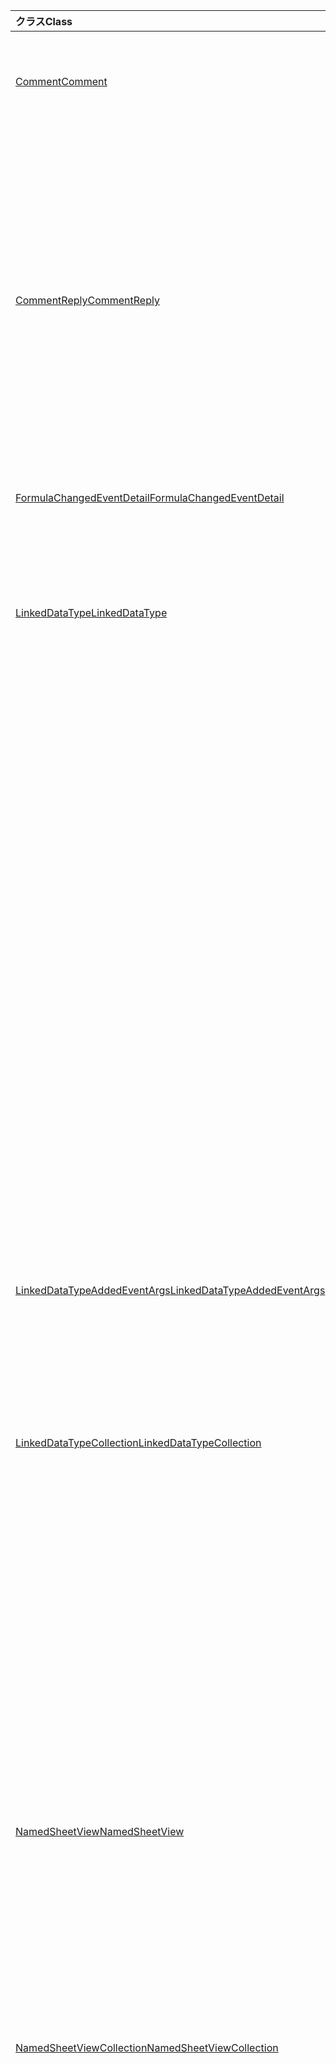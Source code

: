 | <span data-ttu-id="64ae1-101">クラス</span><span class="sxs-lookup"><span data-stu-id="64ae1-101">Class</span></span> | <span data-ttu-id="64ae1-102">フィールド</span><span class="sxs-lookup"><span data-stu-id="64ae1-102">Fields</span></span> | <span data-ttu-id="64ae1-103">説明</span><span class="sxs-lookup"><span data-stu-id="64ae1-103">Description</span></span> |
|:---|:---|:---|
|[<span data-ttu-id="64ae1-104">Comment</span><span class="sxs-lookup"><span data-stu-id="64ae1-104">Comment</span></span>](/javascript/api/excel/excel.comment)|[<span data-ttu-id="64ae1-105">assignTask(email: string)</span><span class="sxs-lookup"><span data-stu-id="64ae1-105">assignTask(email: string)</span></span>](/javascript/api/excel/excel.comment#assigntask-email-)|<span data-ttu-id="64ae1-106">コメントに添付されたタスクを、特定のユーザーに唯一の割り当て先として割り当てる。</span><span class="sxs-lookup"><span data-stu-id="64ae1-106">Assigns the task attached to the comment to the given user as the sole assignee.</span></span>|
||[<span data-ttu-id="64ae1-107">getTask()</span><span class="sxs-lookup"><span data-stu-id="64ae1-107">getTask()</span></span>](/javascript/api/excel/excel.comment#gettask--)|<span data-ttu-id="64ae1-108">このコメントに関連付けられているタスクを取得します。</span><span class="sxs-lookup"><span data-stu-id="64ae1-108">Gets the task associated with this comment.</span></span>|
||[<span data-ttu-id="64ae1-109">getTaskOrNullObject()</span><span class="sxs-lookup"><span data-stu-id="64ae1-109">getTaskOrNullObject()</span></span>](/javascript/api/excel/excel.comment#gettaskornullobject--)|<span data-ttu-id="64ae1-110">このコメントに関連付けられているタスクを取得します。</span><span class="sxs-lookup"><span data-stu-id="64ae1-110">Gets the task associated with this comment.</span></span>|
|[<span data-ttu-id="64ae1-111">CommentReply</span><span class="sxs-lookup"><span data-stu-id="64ae1-111">CommentReply</span></span>](/javascript/api/excel/excel.commentreply)|[<span data-ttu-id="64ae1-112">assignTask(email: string)</span><span class="sxs-lookup"><span data-stu-id="64ae1-112">assignTask(email: string)</span></span>](/javascript/api/excel/excel.commentreply#assigntask-email-)|<span data-ttu-id="64ae1-113">コメントに添付されたタスクを、特定のユーザーに唯一の割り当て先として割り当てる。</span><span class="sxs-lookup"><span data-stu-id="64ae1-113">Assigns the task attached to the comment to the given user as the sole assignee.</span></span>|
||[<span data-ttu-id="64ae1-114">getTask()</span><span class="sxs-lookup"><span data-stu-id="64ae1-114">getTask()</span></span>](/javascript/api/excel/excel.commentreply#gettask--)|<span data-ttu-id="64ae1-115">このコメントに関連付けられているタスクを取得します。</span><span class="sxs-lookup"><span data-stu-id="64ae1-115">Gets the task associated with this comment.</span></span>|
||[<span data-ttu-id="64ae1-116">getTaskOrNullObject()</span><span class="sxs-lookup"><span data-stu-id="64ae1-116">getTaskOrNullObject()</span></span>](/javascript/api/excel/excel.commentreply#gettaskornullobject--)|<span data-ttu-id="64ae1-117">このコメントに関連付けられているタスクを取得します。</span><span class="sxs-lookup"><span data-stu-id="64ae1-117">Gets the task associated with this comment.</span></span>|
|[<span data-ttu-id="64ae1-118">FormulaChangedEventDetail</span><span class="sxs-lookup"><span data-stu-id="64ae1-118">FormulaChangedEventDetail</span></span>](/javascript/api/excel/excel.formulachangedeventdetail)|[<span data-ttu-id="64ae1-119">cellAddress</span><span class="sxs-lookup"><span data-stu-id="64ae1-119">cellAddress</span></span>](/javascript/api/excel/excel.formulachangedeventdetail#celladdress)|<span data-ttu-id="64ae1-120">変更された数式を含むセルのアドレス。</span><span class="sxs-lookup"><span data-stu-id="64ae1-120">The address of the cell that contains the changed formula.</span></span>|
||[<span data-ttu-id="64ae1-121">previousFormula</span><span class="sxs-lookup"><span data-stu-id="64ae1-121">previousFormula</span></span>](/javascript/api/excel/excel.formulachangedeventdetail#previousformula)|<span data-ttu-id="64ae1-122">変更前の数式を表します。</span><span class="sxs-lookup"><span data-stu-id="64ae1-122">Represents the previous formula, before it was changed.</span></span>|
|[<span data-ttu-id="64ae1-123">LinkedDataType</span><span class="sxs-lookup"><span data-stu-id="64ae1-123">LinkedDataType</span></span>](/javascript/api/excel/excel.linkeddatatype)|[<span data-ttu-id="64ae1-124">dataProvider</span><span class="sxs-lookup"><span data-stu-id="64ae1-124">dataProvider</span></span>](/javascript/api/excel/excel.linkeddatatype#dataprovider)|<span data-ttu-id="64ae1-125">リンクされたデータ型のデータ プロバイダーの名前。</span><span class="sxs-lookup"><span data-stu-id="64ae1-125">The name of the data provider for the linked data type.</span></span>|
||[<span data-ttu-id="64ae1-126">lastRefreshed</span><span class="sxs-lookup"><span data-stu-id="64ae1-126">lastRefreshed</span></span>](/javascript/api/excel/excel.linkeddatatype#lastrefreshed)|<span data-ttu-id="64ae1-127">リンクされたデータ型が最後に更新されたブックを開いた後のローカル タイム ゾーンの日時。</span><span class="sxs-lookup"><span data-stu-id="64ae1-127">The local time-zone date and time since the workbook was opened when the linked data type was last refreshed.</span></span>|
||[<span data-ttu-id="64ae1-128">name</span><span class="sxs-lookup"><span data-stu-id="64ae1-128">name</span></span>](/javascript/api/excel/excel.linkeddatatype#name)|<span data-ttu-id="64ae1-129">リンクされたデータ型の名前。</span><span class="sxs-lookup"><span data-stu-id="64ae1-129">The name of the linked data type.</span></span>|
||[<span data-ttu-id="64ae1-130">periodicRefreshInterval</span><span class="sxs-lookup"><span data-stu-id="64ae1-130">periodicRefreshInterval</span></span>](/javascript/api/excel/excel.linkeddatatype#periodicrefreshinterval)|<span data-ttu-id="64ae1-131">リンクされたデータ型が "Periodic" に設定されている場合に更新される頻度 ( `refreshMode` 秒)。</span><span class="sxs-lookup"><span data-stu-id="64ae1-131">The frequency, in seconds, at which the linked data type is refreshed if `refreshMode` is set to "Periodic".</span></span>|
||[<span data-ttu-id="64ae1-132">refreshMode</span><span class="sxs-lookup"><span data-stu-id="64ae1-132">refreshMode</span></span>](/javascript/api/excel/excel.linkeddatatype#refreshmode)|<span data-ttu-id="64ae1-133">リンクされたデータ型のデータを取得するメカニズム。</span><span class="sxs-lookup"><span data-stu-id="64ae1-133">The mechanism by which the data for the linked data type is retrieved.</span></span>|
||[<span data-ttu-id="64ae1-134">serviceId</span><span class="sxs-lookup"><span data-stu-id="64ae1-134">serviceId</span></span>](/javascript/api/excel/excel.linkeddatatype#serviceid)|<span data-ttu-id="64ae1-135">リンクされたデータ型の一意の ID。</span><span class="sxs-lookup"><span data-stu-id="64ae1-135">The unique id of the linked data type.</span></span>|
||[<span data-ttu-id="64ae1-136">supportedRefreshModes</span><span class="sxs-lookup"><span data-stu-id="64ae1-136">supportedRefreshModes</span></span>](/javascript/api/excel/excel.linkeddatatype#supportedrefreshmodes)|<span data-ttu-id="64ae1-137">リンクされたデータ型でサポートされているすべての更新モードを含む配列を返します。</span><span class="sxs-lookup"><span data-stu-id="64ae1-137">Returns an array with all the refresh modes supported by the linked data type.</span></span>|
||[<span data-ttu-id="64ae1-138">requestRefresh()</span><span class="sxs-lookup"><span data-stu-id="64ae1-138">requestRefresh()</span></span>](/javascript/api/excel/excel.linkeddatatype#requestrefresh--)|<span data-ttu-id="64ae1-139">リンクされたデータ型を更新する要求を行います。</span><span class="sxs-lookup"><span data-stu-id="64ae1-139">Makes a request to refresh the linked data type.</span></span>|
||[<span data-ttu-id="64ae1-140">requestSetRefreshMode(refreshMode: Excel.LinkedDataTypeRefreshMode)</span><span class="sxs-lookup"><span data-stu-id="64ae1-140">requestSetRefreshMode(refreshMode: Excel.LinkedDataTypeRefreshMode)</span></span>](/javascript/api/excel/excel.linkeddatatype#requestsetrefreshmode-refreshmode-)|<span data-ttu-id="64ae1-141">このリンクされたデータ型の更新モードを変更する要求を行います。</span><span class="sxs-lookup"><span data-stu-id="64ae1-141">Makes a request to change the refresh mode for this linked data type.</span></span>|
|[<span data-ttu-id="64ae1-142">LinkedDataTypeAddedEventArgs</span><span class="sxs-lookup"><span data-stu-id="64ae1-142">LinkedDataTypeAddedEventArgs</span></span>](/javascript/api/excel/excel.linkeddatatypeaddedeventargs)|[<span data-ttu-id="64ae1-143">serviceId</span><span class="sxs-lookup"><span data-stu-id="64ae1-143">serviceId</span></span>](/javascript/api/excel/excel.linkeddatatypeaddedeventargs#serviceid)|<span data-ttu-id="64ae1-144">新しいリンク されたデータ型の一意の ID。</span><span class="sxs-lookup"><span data-stu-id="64ae1-144">The unique id of the new linked data type.</span></span>|
||[<span data-ttu-id="64ae1-145">source</span><span class="sxs-lookup"><span data-stu-id="64ae1-145">source</span></span>](/javascript/api/excel/excel.linkeddatatypeaddedeventargs#source)|<span data-ttu-id="64ae1-146">イベントのソースを取得します。</span><span class="sxs-lookup"><span data-stu-id="64ae1-146">Gets the source of the event.</span></span>|
||[<span data-ttu-id="64ae1-147">type</span><span class="sxs-lookup"><span data-stu-id="64ae1-147">type</span></span>](/javascript/api/excel/excel.linkeddatatypeaddedeventargs#type)|<span data-ttu-id="64ae1-148">イベントの種類を取得します。</span><span class="sxs-lookup"><span data-stu-id="64ae1-148">Gets the type of the event.</span></span>|
|[<span data-ttu-id="64ae1-149">LinkedDataTypeCollection</span><span class="sxs-lookup"><span data-stu-id="64ae1-149">LinkedDataTypeCollection</span></span>](/javascript/api/excel/excel.linkeddatatypecollection)|[<span data-ttu-id="64ae1-150">getCount()</span><span class="sxs-lookup"><span data-stu-id="64ae1-150">getCount()</span></span>](/javascript/api/excel/excel.linkeddatatypecollection#getcount--)|<span data-ttu-id="64ae1-151">コレクション内のリンクされたデータ型の数を取得します。</span><span class="sxs-lookup"><span data-stu-id="64ae1-151">Gets the number of linked data types in the collection.</span></span>|
||[<span data-ttu-id="64ae1-152">getItem(key: number)</span><span class="sxs-lookup"><span data-stu-id="64ae1-152">getItem(key: number)</span></span>](/javascript/api/excel/excel.linkeddatatypecollection#getitem-key-)|<span data-ttu-id="64ae1-153">サービス ID によってリンクされたデータ型を取得します。</span><span class="sxs-lookup"><span data-stu-id="64ae1-153">Gets a linked data type by service id.</span></span>|
||[<span data-ttu-id="64ae1-154">getItemAt(index: number)</span><span class="sxs-lookup"><span data-stu-id="64ae1-154">getItemAt(index: number)</span></span>](/javascript/api/excel/excel.linkeddatatypecollection#getitemat-index-)|<span data-ttu-id="64ae1-155">コレクション内のインデックスによってリンクされたデータ型を取得します。</span><span class="sxs-lookup"><span data-stu-id="64ae1-155">Gets a linked data type by its index in the collection.</span></span>|
||[<span data-ttu-id="64ae1-156">getItemOrNullObject(key: number)</span><span class="sxs-lookup"><span data-stu-id="64ae1-156">getItemOrNullObject(key: number)</span></span>](/javascript/api/excel/excel.linkeddatatypecollection#getitemornullobject-key-)|<span data-ttu-id="64ae1-157">ID によってリンクされたデータ型を取得します。</span><span class="sxs-lookup"><span data-stu-id="64ae1-157">Gets a linked data type by id.</span></span>|
||[<span data-ttu-id="64ae1-158">items</span><span class="sxs-lookup"><span data-stu-id="64ae1-158">items</span></span>](/javascript/api/excel/excel.linkeddatatypecollection#items)|<span data-ttu-id="64ae1-159">このコレクション内に読み込まれた子アイテムを取得します。</span><span class="sxs-lookup"><span data-stu-id="64ae1-159">Gets the loaded child items in this collection.</span></span>|
||[<span data-ttu-id="64ae1-160">requestRefreshAll()</span><span class="sxs-lookup"><span data-stu-id="64ae1-160">requestRefreshAll()</span></span>](/javascript/api/excel/excel.linkeddatatypecollection#requestrefreshall--)|<span data-ttu-id="64ae1-161">コレクション内のすべてのリンクされたデータ型を更新する要求を行います。</span><span class="sxs-lookup"><span data-stu-id="64ae1-161">Makes a request to refresh all the linked data types in the collection.</span></span>|
|[<span data-ttu-id="64ae1-162">NamedSheetView</span><span class="sxs-lookup"><span data-stu-id="64ae1-162">NamedSheetView</span></span>](/javascript/api/excel/excel.namedsheetview)|[<span data-ttu-id="64ae1-163">activate()</span><span class="sxs-lookup"><span data-stu-id="64ae1-163">activate()</span></span>](/javascript/api/excel/excel.namedsheetview#activate--)|<span data-ttu-id="64ae1-164">このシート ビューをアクティブ化します。</span><span class="sxs-lookup"><span data-stu-id="64ae1-164">Activates this sheet view.</span></span>|
||[<span data-ttu-id="64ae1-165">delete()</span><span class="sxs-lookup"><span data-stu-id="64ae1-165">delete()</span></span>](/javascript/api/excel/excel.namedsheetview#delete--)|<span data-ttu-id="64ae1-166">ワークシートからシート ビューを削除します。</span><span class="sxs-lookup"><span data-stu-id="64ae1-166">Removes the sheet view from the worksheet.</span></span>|
||[<span data-ttu-id="64ae1-167">duplicate(name?: string)</span><span class="sxs-lookup"><span data-stu-id="64ae1-167">duplicate(name?: string)</span></span>](/javascript/api/excel/excel.namedsheetview#duplicate-name-)|<span data-ttu-id="64ae1-168">このシート ビューのコピーを作成します。</span><span class="sxs-lookup"><span data-stu-id="64ae1-168">Creates a copy of this sheet view.</span></span>|
||[<span data-ttu-id="64ae1-169">name</span><span class="sxs-lookup"><span data-stu-id="64ae1-169">name</span></span>](/javascript/api/excel/excel.namedsheetview#name)|<span data-ttu-id="64ae1-170">シート ビューの名前を取得または設定します。</span><span class="sxs-lookup"><span data-stu-id="64ae1-170">Gets or sets the name of the sheet view.</span></span>|
|[<span data-ttu-id="64ae1-171">NamedSheetViewCollection</span><span class="sxs-lookup"><span data-stu-id="64ae1-171">NamedSheetViewCollection</span></span>](/javascript/api/excel/excel.namedsheetviewcollection)|[<span data-ttu-id="64ae1-172">add(name: string)</span><span class="sxs-lookup"><span data-stu-id="64ae1-172">add(name: string)</span></span>](/javascript/api/excel/excel.namedsheetviewcollection#add-name-)|<span data-ttu-id="64ae1-173">指定された名前の新しいシート ビューを作成します。</span><span class="sxs-lookup"><span data-stu-id="64ae1-173">Creates a new sheet view with the given name.</span></span>|
||[<span data-ttu-id="64ae1-174">enterTemporary()</span><span class="sxs-lookup"><span data-stu-id="64ae1-174">enterTemporary()</span></span>](/javascript/api/excel/excel.namedsheetviewcollection#entertemporary--)|<span data-ttu-id="64ae1-175">新しい一時シート ビューを作成してアクティブ化します。</span><span class="sxs-lookup"><span data-stu-id="64ae1-175">Creates and activates a new temporary sheet view.</span></span>|
||[<span data-ttu-id="64ae1-176">exit()</span><span class="sxs-lookup"><span data-stu-id="64ae1-176">exit()</span></span>](/javascript/api/excel/excel.namedsheetviewcollection#exit--)|<span data-ttu-id="64ae1-177">現在アクティブなシート ビューを終了します。</span><span class="sxs-lookup"><span data-stu-id="64ae1-177">Exits the currently active sheet view.</span></span>|
||[<span data-ttu-id="64ae1-178">getActive()</span><span class="sxs-lookup"><span data-stu-id="64ae1-178">getActive()</span></span>](/javascript/api/excel/excel.namedsheetviewcollection#getactive--)|<span data-ttu-id="64ae1-179">ワークシートの現在アクティブなシート ビューを取得します。</span><span class="sxs-lookup"><span data-stu-id="64ae1-179">Gets the worksheet's currently active sheet view.</span></span>|
||[<span data-ttu-id="64ae1-180">getCount()</span><span class="sxs-lookup"><span data-stu-id="64ae1-180">getCount()</span></span>](/javascript/api/excel/excel.namedsheetviewcollection#getcount--)|<span data-ttu-id="64ae1-181">このワークシートのシート ビューの数を取得します。</span><span class="sxs-lookup"><span data-stu-id="64ae1-181">Gets the number of sheet views in this worksheet.</span></span>|
||[<span data-ttu-id="64ae1-182">getItem(key: string)</span><span class="sxs-lookup"><span data-stu-id="64ae1-182">getItem(key: string)</span></span>](/javascript/api/excel/excel.namedsheetviewcollection#getitem-key-)|<span data-ttu-id="64ae1-183">名前を使用してシート ビューを取得します。</span><span class="sxs-lookup"><span data-stu-id="64ae1-183">Gets a sheet view using its name.</span></span>|
||[<span data-ttu-id="64ae1-184">getItemAt(index: number)</span><span class="sxs-lookup"><span data-stu-id="64ae1-184">getItemAt(index: number)</span></span>](/javascript/api/excel/excel.namedsheetviewcollection#getitemat-index-)|<span data-ttu-id="64ae1-185">コレクション内のインデックスでシート ビューを取得します。</span><span class="sxs-lookup"><span data-stu-id="64ae1-185">Gets a sheet view by its index in the collection.</span></span>|
||[<span data-ttu-id="64ae1-186">items</span><span class="sxs-lookup"><span data-stu-id="64ae1-186">items</span></span>](/javascript/api/excel/excel.namedsheetviewcollection#items)|<span data-ttu-id="64ae1-187">このコレクション内に読み込まれた子アイテムを取得します。</span><span class="sxs-lookup"><span data-stu-id="64ae1-187">Gets the loaded child items in this collection.</span></span>|
|[<span data-ttu-id="64ae1-188">PivotLayout</span><span class="sxs-lookup"><span data-stu-id="64ae1-188">PivotLayout</span></span>](/javascript/api/excel/excel.pivotlayout)|[<span data-ttu-id="64ae1-189">altTextDescription</span><span class="sxs-lookup"><span data-stu-id="64ae1-189">altTextDescription</span></span>](/javascript/api/excel/excel.pivotlayout#alttextdescription)|<span data-ttu-id="64ae1-190">ピボットテーブルの代替テキストの説明。</span><span class="sxs-lookup"><span data-stu-id="64ae1-190">The alt text description of the PivotTable.</span></span>|
||[<span data-ttu-id="64ae1-191">altTextTitle</span><span class="sxs-lookup"><span data-stu-id="64ae1-191">altTextTitle</span></span>](/javascript/api/excel/excel.pivotlayout#alttexttitle)|<span data-ttu-id="64ae1-192">ピボットテーブルの代替テキスト タイトル。</span><span class="sxs-lookup"><span data-stu-id="64ae1-192">The alt text title of the PivotTable.</span></span>|
||[<span data-ttu-id="64ae1-193">displayBlankLineAfterEachItem(display: boolean)</span><span class="sxs-lookup"><span data-stu-id="64ae1-193">displayBlankLineAfterEachItem(display: boolean)</span></span>](/javascript/api/excel/excel.pivotlayout#displayblanklineaftereachitem-display-)|<span data-ttu-id="64ae1-194">各項目の後に空白行を表示するかどうかを設定します。</span><span class="sxs-lookup"><span data-stu-id="64ae1-194">Sets whether or not to display a blank line after each item.</span></span>|
||[<span data-ttu-id="64ae1-195">emptyCellText</span><span class="sxs-lookup"><span data-stu-id="64ae1-195">emptyCellText</span></span>](/javascript/api/excel/excel.pivotlayout#emptycelltext)|<span data-ttu-id="64ae1-196">次の場合、ピボットテーブルの空のセルに自動的に入力されるテキスト `fillEmptyCells == true` です。</span><span class="sxs-lookup"><span data-stu-id="64ae1-196">The text that is automatically filled into any empty cell in the PivotTable if `fillEmptyCells == true`.</span></span>|
||[<span data-ttu-id="64ae1-197">fillEmptyCells</span><span class="sxs-lookup"><span data-stu-id="64ae1-197">fillEmptyCells</span></span>](/javascript/api/excel/excel.pivotlayout#fillemptycells)|<span data-ttu-id="64ae1-198">ピボットテーブル内の空のセルに次の値を設定するかどうかを指定します `emptyCellText` 。</span><span class="sxs-lookup"><span data-stu-id="64ae1-198">Specifies whether empty cells in the PivotTable should be populated with the `emptyCellText`.</span></span>|
||[<span data-ttu-id="64ae1-199">getCell(dataHierarchy: DataPivotHierarchy \| string, rowItems: Array<PivotItem \| string>, columnItems: Array<PivotItem \| string>)</span><span class="sxs-lookup"><span data-stu-id="64ae1-199">getCell(dataHierarchy: DataPivotHierarchy \| string, rowItems: Array<PivotItem \| string>, columnItems: Array<PivotItem \| string>)</span></span>](/javascript/api/excel/excel.pivotlayout#getcell-datahierarchy--rowitems--columnitems-)|<span data-ttu-id="64ae1-200">データ階層と、それぞれの階層の行および列の項目に基づいて、ピボットテーブル内の一意のセルを取得します。 </span><span class="sxs-lookup"><span data-stu-id="64ae1-200">Gets a unique cell in the PivotTable based on a data hierarchy and the row and column items of their respective hierarchies.</span></span>|
||[<span data-ttu-id="64ae1-201">pivotStyle</span><span class="sxs-lookup"><span data-stu-id="64ae1-201">pivotStyle</span></span>](/javascript/api/excel/excel.pivotlayout#pivotstyle)|<span data-ttu-id="64ae1-202">ピボットテーブルに適用されるスタイルを指定します。</span><span class="sxs-lookup"><span data-stu-id="64ae1-202">The style applied to the PivotTable.</span></span>|
||[<span data-ttu-id="64ae1-203">repeatAllItemLabels(repeatLabels: boolean)</span><span class="sxs-lookup"><span data-stu-id="64ae1-203">repeatAllItemLabels(repeatLabels: boolean)</span></span>](/javascript/api/excel/excel.pivotlayout#repeatallitemlabels-repeatlabels-)|<span data-ttu-id="64ae1-204">ピボットテーブル内のすべてのフィールドで [すべてのアイテム ラベルを繰り返す] 設定を設定します。</span><span class="sxs-lookup"><span data-stu-id="64ae1-204">Sets the "repeat all item labels" setting across all fields in the PivotTable.</span></span>|
||[<span data-ttu-id="64ae1-205">setStyle(style: string \| PivotTableStyle \| BuiltInPivotTableStyle)</span><span class="sxs-lookup"><span data-stu-id="64ae1-205">setStyle(style: string \| PivotTableStyle \| BuiltInPivotTableStyle)</span></span>](/javascript/api/excel/excel.pivotlayout#setstyle-style-)|<span data-ttu-id="64ae1-206">ピボットテーブルに適用するスタイルを設定します。</span><span class="sxs-lookup"><span data-stu-id="64ae1-206">Sets the style applied to the PivotTable.</span></span>|
||[<span data-ttu-id="64ae1-207">showFieldHeaders</span><span class="sxs-lookup"><span data-stu-id="64ae1-207">showFieldHeaders</span></span>](/javascript/api/excel/excel.pivotlayout#showfieldheaders)|<span data-ttu-id="64ae1-208">ピボットテーブルにフィールド ヘッダー (フィールド キャプションとフィルター ドロップダウン) を表示するかどうかを指定します。</span><span class="sxs-lookup"><span data-stu-id="64ae1-208">Specifies whether the PivotTable displays field headers (field captions and filter drop-downs).</span></span>|
|[<span data-ttu-id="64ae1-209">PivotTable</span><span class="sxs-lookup"><span data-stu-id="64ae1-209">PivotTable</span></span>](/javascript/api/excel/excel.pivottable)|[<span data-ttu-id="64ae1-210">refreshOnOpen</span><span class="sxs-lookup"><span data-stu-id="64ae1-210">refreshOnOpen</span></span>](/javascript/api/excel/excel.pivottable#refreshonopen)|<span data-ttu-id="64ae1-211">ブックを開くとピボットテーブルを更新するかどうかを指定します。</span><span class="sxs-lookup"><span data-stu-id="64ae1-211">Specifies whether the PivotTable refreshes when the workbook opens.</span></span>|
|[<span data-ttu-id="64ae1-212">Range</span><span class="sxs-lookup"><span data-stu-id="64ae1-212">Range</span></span>](/javascript/api/excel/excel.range)|[<span data-ttu-id="64ae1-213">getPrecedents()</span><span class="sxs-lookup"><span data-stu-id="64ae1-213">getPrecedents()</span></span>](/javascript/api/excel/excel.range#getprecedents--)|<span data-ttu-id="64ae1-214">同じワークシートまたは複数のワークシート内のセルのすべての参照元を含む範囲を表す `WorkbookRangeAreas` オブジェクトを返します。</span><span class="sxs-lookup"><span data-stu-id="64ae1-214">Returns a `WorkbookRangeAreas` object that represents the range containing all the precedents of a cell in same worksheet or in multiple worksheets.</span></span>|
|[<span data-ttu-id="64ae1-215">RefreshModeChangedEventArgs</span><span class="sxs-lookup"><span data-stu-id="64ae1-215">RefreshModeChangedEventArgs</span></span>](/javascript/api/excel/excel.refreshmodechangedeventargs)|[<span data-ttu-id="64ae1-216">refreshMode</span><span class="sxs-lookup"><span data-stu-id="64ae1-216">refreshMode</span></span>](/javascript/api/excel/excel.refreshmodechangedeventargs#refreshmode)|<span data-ttu-id="64ae1-217">リンクされたデータ型の更新モード。</span><span class="sxs-lookup"><span data-stu-id="64ae1-217">The linked data type refresh mode.</span></span>|
||[<span data-ttu-id="64ae1-218">serviceId</span><span class="sxs-lookup"><span data-stu-id="64ae1-218">serviceId</span></span>](/javascript/api/excel/excel.refreshmodechangedeventargs#serviceid)|<span data-ttu-id="64ae1-219">更新モードが変更されたオブジェクトの一意の ID。</span><span class="sxs-lookup"><span data-stu-id="64ae1-219">The unique id of the object whose refresh mode was changed.</span></span>|
||[<span data-ttu-id="64ae1-220">source</span><span class="sxs-lookup"><span data-stu-id="64ae1-220">source</span></span>](/javascript/api/excel/excel.refreshmodechangedeventargs#source)|<span data-ttu-id="64ae1-221">イベントのソースを取得します。</span><span class="sxs-lookup"><span data-stu-id="64ae1-221">Gets the source of the event.</span></span>|
||[<span data-ttu-id="64ae1-222">type</span><span class="sxs-lookup"><span data-stu-id="64ae1-222">type</span></span>](/javascript/api/excel/excel.refreshmodechangedeventargs#type)|<span data-ttu-id="64ae1-223">イベントの種類を取得します。</span><span class="sxs-lookup"><span data-stu-id="64ae1-223">Gets the type of the event.</span></span>|
|[<span data-ttu-id="64ae1-224">RefreshRequestCompletedEventArgs</span><span class="sxs-lookup"><span data-stu-id="64ae1-224">RefreshRequestCompletedEventArgs</span></span>](/javascript/api/excel/excel.refreshrequestcompletedeventargs)|[<span data-ttu-id="64ae1-225">refreshed</span><span class="sxs-lookup"><span data-stu-id="64ae1-225">refreshed</span></span>](/javascript/api/excel/excel.refreshrequestcompletedeventargs#refreshed)|<span data-ttu-id="64ae1-226">更新要求が成功したかどうかを示します。</span><span class="sxs-lookup"><span data-stu-id="64ae1-226">Indicates if the request to refresh was successful.</span></span>|
||[<span data-ttu-id="64ae1-227">serviceId</span><span class="sxs-lookup"><span data-stu-id="64ae1-227">serviceId</span></span>](/javascript/api/excel/excel.refreshrequestcompletedeventargs#serviceid)|<span data-ttu-id="64ae1-228">更新要求が完了したオブジェクトの一意の ID。</span><span class="sxs-lookup"><span data-stu-id="64ae1-228">The unique id of the object whose refresh request was completed.</span></span>|
||[<span data-ttu-id="64ae1-229">source</span><span class="sxs-lookup"><span data-stu-id="64ae1-229">source</span></span>](/javascript/api/excel/excel.refreshrequestcompletedeventargs#source)|<span data-ttu-id="64ae1-230">イベントのソースを取得します。</span><span class="sxs-lookup"><span data-stu-id="64ae1-230">Gets the source of the event.</span></span>|
||[<span data-ttu-id="64ae1-231">type</span><span class="sxs-lookup"><span data-stu-id="64ae1-231">type</span></span>](/javascript/api/excel/excel.refreshrequestcompletedeventargs#type)|<span data-ttu-id="64ae1-232">イベントの種類を取得します。</span><span class="sxs-lookup"><span data-stu-id="64ae1-232">Gets the type of the event.</span></span>|
||[<span data-ttu-id="64ae1-233">warnings</span><span class="sxs-lookup"><span data-stu-id="64ae1-233">warnings</span></span>](/javascript/api/excel/excel.refreshrequestcompletedeventargs#warnings)|<span data-ttu-id="64ae1-234">更新要求から生成された警告を含む配列。</span><span class="sxs-lookup"><span data-stu-id="64ae1-234">An array that contains any warnings generated from the refresh request.</span></span>|
|[<span data-ttu-id="64ae1-235">ShapeCollection</span><span class="sxs-lookup"><span data-stu-id="64ae1-235">ShapeCollection</span></span>](/javascript/api/excel/excel.shapecollection)|[<span data-ttu-id="64ae1-236">addSvg(xml: string)</span><span class="sxs-lookup"><span data-stu-id="64ae1-236">addSvg(xml: string)</span></span>](/javascript/api/excel/excel.shapecollection#addsvg-xml-)|<span data-ttu-id="64ae1-237">XML 文字列からスケーラブルなベクター グラフィックス (SVG) を作成し、それをワークシートに追加します。</span><span class="sxs-lookup"><span data-stu-id="64ae1-237">Creates a scalable vector graphic (SVG) from an XML string and adds it to the worksheet.</span></span>|
|[<span data-ttu-id="64ae1-238">Slicer</span><span class="sxs-lookup"><span data-stu-id="64ae1-238">Slicer</span></span>](/javascript/api/excel/excel.slicer)|[<span data-ttu-id="64ae1-239">nameInFormula</span><span class="sxs-lookup"><span data-stu-id="64ae1-239">nameInFormula</span></span>](/javascript/api/excel/excel.slicer#nameinformula)|<span data-ttu-id="64ae1-240">数式で使用するスライサーの名前を表します。</span><span class="sxs-lookup"><span data-stu-id="64ae1-240">Represents the slicer name used in the formula.</span></span>|
||[<span data-ttu-id="64ae1-241">slicerStyle</span><span class="sxs-lookup"><span data-stu-id="64ae1-241">slicerStyle</span></span>](/javascript/api/excel/excel.slicer#slicerstyle)|<span data-ttu-id="64ae1-242">スライサーに適用されるスタイル。</span><span class="sxs-lookup"><span data-stu-id="64ae1-242">The style applied to the Slicer.</span></span>|
||[<span data-ttu-id="64ae1-243">setStyle(style: string \| SlicerStyle \| BuiltInSlicerStyle)</span><span class="sxs-lookup"><span data-stu-id="64ae1-243">setStyle(style: string \| SlicerStyle \| BuiltInSlicerStyle)</span></span>](/javascript/api/excel/excel.slicer#setstyle-style-)|<span data-ttu-id="64ae1-244">スライサーに適用するスタイルを設定します。</span><span class="sxs-lookup"><span data-stu-id="64ae1-244">Sets the style applied to the slicer.</span></span>|
|[<span data-ttu-id="64ae1-245">Table</span><span class="sxs-lookup"><span data-stu-id="64ae1-245">Table</span></span>](/javascript/api/excel/excel.table)|[<span data-ttu-id="64ae1-246">clearStyle()</span><span class="sxs-lookup"><span data-stu-id="64ae1-246">clearStyle()</span></span>](/javascript/api/excel/excel.table#clearstyle--)|<span data-ttu-id="64ae1-247">既定のテーブル スタイルを使用するようにテーブルを変更します。</span><span class="sxs-lookup"><span data-stu-id="64ae1-247">Changes the table to use the default table style.</span></span>|
||[<span data-ttu-id="64ae1-248">onFiltered</span><span class="sxs-lookup"><span data-stu-id="64ae1-248">onFiltered</span></span>](/javascript/api/excel/excel.table#onfiltered)|<span data-ttu-id="64ae1-249">フィルターが特定のテーブルに適用されたときに発生します。</span><span class="sxs-lookup"><span data-stu-id="64ae1-249">Occurs when filter is applied on a specific table.</span></span>|
||[<span data-ttu-id="64ae1-250">tableStyle</span><span class="sxs-lookup"><span data-stu-id="64ae1-250">tableStyle</span></span>](/javascript/api/excel/excel.table#tablestyle)|<span data-ttu-id="64ae1-251">Table に適用されるスタイルを指定します。</span><span class="sxs-lookup"><span data-stu-id="64ae1-251">The style applied to the Table.</span></span>|
||[<span data-ttu-id="64ae1-252">setStyle(style: string \| TableStyle \| BuiltInTableStyle)</span><span class="sxs-lookup"><span data-stu-id="64ae1-252">setStyle(style: string \| TableStyle \| BuiltInTableStyle)</span></span>](/javascript/api/excel/excel.table#setstyle-style-)|<span data-ttu-id="64ae1-253">表に適用するスタイルを設定します。</span><span class="sxs-lookup"><span data-stu-id="64ae1-253">Sets the style applied to the table.</span></span>|
|[<span data-ttu-id="64ae1-254">TableCollection</span><span class="sxs-lookup"><span data-stu-id="64ae1-254">TableCollection</span></span>](/javascript/api/excel/excel.tablecollection)|[<span data-ttu-id="64ae1-255">onFiltered</span><span class="sxs-lookup"><span data-stu-id="64ae1-255">onFiltered</span></span>](/javascript/api/excel/excel.tablecollection#onfiltered)|<span data-ttu-id="64ae1-256">ブックまたはワークシートのテーブルにフィルターが適用されたときに発生します。</span><span class="sxs-lookup"><span data-stu-id="64ae1-256">Occurs when filter is applied on any table in a workbook, or a worksheet.</span></span>|
|[<span data-ttu-id="64ae1-257">TableFilteredEventArgs</span><span class="sxs-lookup"><span data-stu-id="64ae1-257">TableFilteredEventArgs</span></span>](/javascript/api/excel/excel.tablefilteredeventargs)|[<span data-ttu-id="64ae1-258">tableId</span><span class="sxs-lookup"><span data-stu-id="64ae1-258">tableId</span></span>](/javascript/api/excel/excel.tablefilteredeventargs#tableid)|<span data-ttu-id="64ae1-259">フィルターが適用されるテーブルの ID を取得します。</span><span class="sxs-lookup"><span data-stu-id="64ae1-259">Gets the id of the table in which the filter is applied.</span></span>|
||[<span data-ttu-id="64ae1-260">type</span><span class="sxs-lookup"><span data-stu-id="64ae1-260">type</span></span>](/javascript/api/excel/excel.tablefilteredeventargs#type)|<span data-ttu-id="64ae1-261">イベントの種類を取得します。</span><span class="sxs-lookup"><span data-stu-id="64ae1-261">Gets the type of the event.</span></span>|
||[<span data-ttu-id="64ae1-262">worksheetId</span><span class="sxs-lookup"><span data-stu-id="64ae1-262">worksheetId</span></span>](/javascript/api/excel/excel.tablefilteredeventargs#worksheetid)|<span data-ttu-id="64ae1-263">テーブルを含むワークシートの ID を取得します。</span><span class="sxs-lookup"><span data-stu-id="64ae1-263">Gets the id of the worksheet which contains the table.</span></span>|
|[<span data-ttu-id="64ae1-264">タスク</span><span class="sxs-lookup"><span data-stu-id="64ae1-264">Task</span></span>](/javascript/api/excel/excel.task)|[<span data-ttu-id="64ae1-265">addAssignee(email: string)</span><span class="sxs-lookup"><span data-stu-id="64ae1-265">addAssignee(email: string)</span></span>](/javascript/api/excel/excel.task#addassignee-email-)|<span data-ttu-id="64ae1-266">タスクに割り当て先を追加します。</span><span class="sxs-lookup"><span data-stu-id="64ae1-266">Adds an assignee to the task.</span></span>|
||[<span data-ttu-id="64ae1-267">applyChanges(taskChanges: Excel.TaskChanges)</span><span class="sxs-lookup"><span data-stu-id="64ae1-267">applyChanges(taskChanges: Excel.TaskChanges)</span></span>](/javascript/api/excel/excel.task#applychanges-taskchanges-)|<span data-ttu-id="64ae1-268">指定された変更をタスクに適用します。</span><span class="sxs-lookup"><span data-stu-id="64ae1-268">Applies the given changes to the task.</span></span>|
||[<span data-ttu-id="64ae1-269">assignees</span><span class="sxs-lookup"><span data-stu-id="64ae1-269">assignees</span></span>](/javascript/api/excel/excel.task#assignees)|<span data-ttu-id="64ae1-270">タスクが割り当てられているユーザーを取得します。</span><span class="sxs-lookup"><span data-stu-id="64ae1-270">Gets the users to whom the task is assigned.</span></span>|
||[<span data-ttu-id="64ae1-271">comment</span><span class="sxs-lookup"><span data-stu-id="64ae1-271">comment</span></span>](/javascript/api/excel/excel.task#comment)|<span data-ttu-id="64ae1-272">タスクに関連付けられているコメントを取得します。</span><span class="sxs-lookup"><span data-stu-id="64ae1-272">Gets the comment associated with the task.</span></span>|
||[<span data-ttu-id="64ae1-273">dueDate</span><span class="sxs-lookup"><span data-stu-id="64ae1-273">dueDate</span></span>](/javascript/api/excel/excel.task#duedate)|<span data-ttu-id="64ae1-274">タスクの期限の日時を取得します。</span><span class="sxs-lookup"><span data-stu-id="64ae1-274">Gets the date and time the task is due.</span></span>|
||[<span data-ttu-id="64ae1-275">historyRecords</span><span class="sxs-lookup"><span data-stu-id="64ae1-275">historyRecords</span></span>](/javascript/api/excel/excel.task#historyrecords)|<span data-ttu-id="64ae1-276">タスクの履歴レコードを取得します。</span><span class="sxs-lookup"><span data-stu-id="64ae1-276">Gets the history records of the task.</span></span>|
||[<span data-ttu-id="64ae1-277">id</span><span class="sxs-lookup"><span data-stu-id="64ae1-277">id</span></span>](/javascript/api/excel/excel.task#id)|<span data-ttu-id="64ae1-278">タスクの ID を取得します。</span><span class="sxs-lookup"><span data-stu-id="64ae1-278">Gets the id of the task.</span></span>|
||[<span data-ttu-id="64ae1-279">percentComplete</span><span class="sxs-lookup"><span data-stu-id="64ae1-279">percentComplete</span></span>](/javascript/api/excel/excel.task#percentcomplete)|<span data-ttu-id="64ae1-280">タスクの完了率を取得します。</span><span class="sxs-lookup"><span data-stu-id="64ae1-280">Gets the completion percentage of the task.</span></span>|
||[<span data-ttu-id="64ae1-281">priority</span><span class="sxs-lookup"><span data-stu-id="64ae1-281">priority</span></span>](/javascript/api/excel/excel.task#priority)|<span data-ttu-id="64ae1-282">タスクの優先度を取得します。</span><span class="sxs-lookup"><span data-stu-id="64ae1-282">Gets the priority of the task.</span></span>|
||[<span data-ttu-id="64ae1-283">startDate</span><span class="sxs-lookup"><span data-stu-id="64ae1-283">startDate</span></span>](/javascript/api/excel/excel.task#startdate)|<span data-ttu-id="64ae1-284">タスクを開始する日時を取得します。</span><span class="sxs-lookup"><span data-stu-id="64ae1-284">Gets the date and time the task should start.</span></span>|
||[<span data-ttu-id="64ae1-285">title</span><span class="sxs-lookup"><span data-stu-id="64ae1-285">title</span></span>](/javascript/api/excel/excel.task#title)|<span data-ttu-id="64ae1-286">タスクのタイトルを取得します。</span><span class="sxs-lookup"><span data-stu-id="64ae1-286">Gets title of the task.</span></span>|
||[<span data-ttu-id="64ae1-287">removeAllAssignees()</span><span class="sxs-lookup"><span data-stu-id="64ae1-287">removeAllAssignees()</span></span>](/javascript/api/excel/excel.task#removeallassignees--)|<span data-ttu-id="64ae1-288">タスクからすべての割り当て者を削除します。</span><span class="sxs-lookup"><span data-stu-id="64ae1-288">Removes all assignees from the task.</span></span>|
||[<span data-ttu-id="64ae1-289">removeAssignee(email: string)</span><span class="sxs-lookup"><span data-stu-id="64ae1-289">removeAssignee(email: string)</span></span>](/javascript/api/excel/excel.task#removeassignee-email-)|<span data-ttu-id="64ae1-290">タスクから割り当て先を削除します。</span><span class="sxs-lookup"><span data-stu-id="64ae1-290">Removes an assignee from the task.</span></span>|
||[<span data-ttu-id="64ae1-291">setPercentComplete(percentComplete: number)</span><span class="sxs-lookup"><span data-stu-id="64ae1-291">setPercentComplete(percentComplete: number)</span></span>](/javascript/api/excel/excel.task#setpercentcomplete-percentcomplete-)|<span data-ttu-id="64ae1-292">タスクの完了を変更します。</span><span class="sxs-lookup"><span data-stu-id="64ae1-292">Changes the completion of the task.</span></span>|
||[<span data-ttu-id="64ae1-293">setPriority(priority: number)</span><span class="sxs-lookup"><span data-stu-id="64ae1-293">setPriority(priority: number)</span></span>](/javascript/api/excel/excel.task#setpriority-priority-)|<span data-ttu-id="64ae1-294">タスクの優先度を変更します。</span><span class="sxs-lookup"><span data-stu-id="64ae1-294">Changes the priority of the task.</span></span>|
||[<span data-ttu-id="64ae1-295">setStartDateAndDueDate(startDate: Date, dueDate: Date)</span><span class="sxs-lookup"><span data-stu-id="64ae1-295">setStartDateAndDueDate(startDate: Date, dueDate: Date)</span></span>](/javascript/api/excel/excel.task#setstartdateandduedate-startdate--duedate-)|<span data-ttu-id="64ae1-296">タスクの開始日と期限を変更します。</span><span class="sxs-lookup"><span data-stu-id="64ae1-296">Changes the start and the due dates of the task.</span></span>|
||[<span data-ttu-id="64ae1-297">setTitle(title: string)</span><span class="sxs-lookup"><span data-stu-id="64ae1-297">setTitle(title: string)</span></span>](/javascript/api/excel/excel.task#settitle-title-)|<span data-ttu-id="64ae1-298">タスクのタイトルを変更します。</span><span class="sxs-lookup"><span data-stu-id="64ae1-298">Changes the title of the task.</span></span>|
|[<span data-ttu-id="64ae1-299">TaskChanges</span><span class="sxs-lookup"><span data-stu-id="64ae1-299">TaskChanges</span></span>](/javascript/api/excel/excel.taskchanges)|[<span data-ttu-id="64ae1-300">dueDate</span><span class="sxs-lookup"><span data-stu-id="64ae1-300">dueDate</span></span>](/javascript/api/excel/excel.taskchanges#duedate)|<span data-ttu-id="64ae1-301">タスクの新しい期限を UTC タイム ゾーンで設定します。</span><span class="sxs-lookup"><span data-stu-id="64ae1-301">Sets a new due date for the task, in UTC time zone.</span></span>|
||[<span data-ttu-id="64ae1-302">emailsToAssign</span><span class="sxs-lookup"><span data-stu-id="64ae1-302">emailsToAssign</span></span>](/javascript/api/excel/excel.taskchanges#emailstoassign)|<span data-ttu-id="64ae1-303">タスクに割り当てるユーザーの電子メール アドレスを設定します。</span><span class="sxs-lookup"><span data-stu-id="64ae1-303">Sets email addresses of the users to assign to the task.</span></span>|
||[<span data-ttu-id="64ae1-304">emailsToUnassign</span><span class="sxs-lookup"><span data-stu-id="64ae1-304">emailsToUnassign</span></span>](/javascript/api/excel/excel.taskchanges#emailstounassign)|<span data-ttu-id="64ae1-305">タスクの割り当てを解除するユーザーの電子メール アドレスを設定します。</span><span class="sxs-lookup"><span data-stu-id="64ae1-305">Sets email addresses of the users to unassign from the task.</span></span>|
||[<span data-ttu-id="64ae1-306">percentComplete</span><span class="sxs-lookup"><span data-stu-id="64ae1-306">percentComplete</span></span>](/javascript/api/excel/excel.taskchanges#percentcomplete)|<span data-ttu-id="64ae1-307">タスクの新しい完了率を設定します。</span><span class="sxs-lookup"><span data-stu-id="64ae1-307">Sets a new completion percentage for the task.</span></span>|
||[<span data-ttu-id="64ae1-308">priority</span><span class="sxs-lookup"><span data-stu-id="64ae1-308">priority</span></span>](/javascript/api/excel/excel.taskchanges#priority)|<span data-ttu-id="64ae1-309">タスクの新しい優先度を設定します。</span><span class="sxs-lookup"><span data-stu-id="64ae1-309">Sets a new priority for the task.</span></span>|
||[<span data-ttu-id="64ae1-310">removeAllPreviousAssignees</span><span class="sxs-lookup"><span data-stu-id="64ae1-310">removeAllPreviousAssignees</span></span>](/javascript/api/excel/excel.taskchanges#removeallpreviousassignees)|<span data-ttu-id="64ae1-311">変更によって以前のすべての割り当て先をタスクから削除する必要がある場合に設定します。</span><span class="sxs-lookup"><span data-stu-id="64ae1-311">Sets if the change should remove all previous assignees from the task.</span></span>|
||[<span data-ttu-id="64ae1-312">startDate</span><span class="sxs-lookup"><span data-stu-id="64ae1-312">startDate</span></span>](/javascript/api/excel/excel.taskchanges#startdate)|<span data-ttu-id="64ae1-313">タスクの新しい開始日を UTC タイム ゾーンで設定します。</span><span class="sxs-lookup"><span data-stu-id="64ae1-313">Sets a new start date for the task, in UTC time zone.</span></span>|
||[<span data-ttu-id="64ae1-314">title</span><span class="sxs-lookup"><span data-stu-id="64ae1-314">title</span></span>](/javascript/api/excel/excel.taskchanges#title)|<span data-ttu-id="64ae1-315">タスクの新しいタイトルを設定します。</span><span class="sxs-lookup"><span data-stu-id="64ae1-315">Sets a new title for the task.</span></span>|
|[<span data-ttu-id="64ae1-316">TaskCollection</span><span class="sxs-lookup"><span data-stu-id="64ae1-316">TaskCollection</span></span>](/javascript/api/excel/excel.taskcollection)|[<span data-ttu-id="64ae1-317">getCount()</span><span class="sxs-lookup"><span data-stu-id="64ae1-317">getCount()</span></span>](/javascript/api/excel/excel.taskcollection#getcount--)|<span data-ttu-id="64ae1-318">コレクション内のタスクの数を取得します。</span><span class="sxs-lookup"><span data-stu-id="64ae1-318">Gets the number of tasks in the collection.</span></span>|
||[<span data-ttu-id="64ae1-319">getItem(key: string)</span><span class="sxs-lookup"><span data-stu-id="64ae1-319">getItem(key: string)</span></span>](/javascript/api/excel/excel.taskcollection#getitem-key-)|<span data-ttu-id="64ae1-320">ID を使用してタスクを取得します。</span><span class="sxs-lookup"><span data-stu-id="64ae1-320">Gets a task using its id.</span></span>|
||[<span data-ttu-id="64ae1-321">getItemAt(index: number)</span><span class="sxs-lookup"><span data-stu-id="64ae1-321">getItemAt(index: number)</span></span>](/javascript/api/excel/excel.taskcollection#getitemat-index-)|<span data-ttu-id="64ae1-322">コレクション内のインデックスでタスクを取得します。</span><span class="sxs-lookup"><span data-stu-id="64ae1-322">Gets a task by its index in the collection.</span></span>|
||[<span data-ttu-id="64ae1-323">getItemOrNullObject(key: string)</span><span class="sxs-lookup"><span data-stu-id="64ae1-323">getItemOrNullObject(key: string)</span></span>](/javascript/api/excel/excel.taskcollection#getitemornullobject-key-)|<span data-ttu-id="64ae1-324">ID を使用してタスクを取得します。</span><span class="sxs-lookup"><span data-stu-id="64ae1-324">Gets a task using its id.</span></span>|
||[<span data-ttu-id="64ae1-325">items</span><span class="sxs-lookup"><span data-stu-id="64ae1-325">items</span></span>](/javascript/api/excel/excel.taskcollection#items)|<span data-ttu-id="64ae1-326">このコレクション内に読み込まれた子アイテムを取得します。</span><span class="sxs-lookup"><span data-stu-id="64ae1-326">Gets the loaded child items in this collection.</span></span>|
|[<span data-ttu-id="64ae1-327">TaskHistoryRecord</span><span class="sxs-lookup"><span data-stu-id="64ae1-327">TaskHistoryRecord</span></span>](/javascript/api/excel/excel.taskhistoryrecord)|[<span data-ttu-id="64ae1-328">anchorId</span><span class="sxs-lookup"><span data-stu-id="64ae1-328">anchorId</span></span>](/javascript/api/excel/excel.taskhistoryrecord#anchorid)|<span data-ttu-id="64ae1-329">タスクがアンカーされているオブジェクトの ID を表します (コメントに関連付けられたタスクの commentId など)。</span><span class="sxs-lookup"><span data-stu-id="64ae1-329">Represents the ID of the object to which the task is anchored (e.g., commentId for tasks attached to comments).</span></span>|
||[<span data-ttu-id="64ae1-330">assignee</span><span class="sxs-lookup"><span data-stu-id="64ae1-330">assignee</span></span>](/javascript/api/excel/excel.taskhistoryrecord#assignee)|<span data-ttu-id="64ae1-331">"割り当て" 履歴レコードの種類のタスクに割り当てられているユーザー、または "割り当て解除" 履歴レコードの種類のタスクから割り当てを解除するユーザーを表します。</span><span class="sxs-lookup"><span data-stu-id="64ae1-331">Represents the user assigned to the task for an "Assign" history record type, or the user to unassign from the task for an "Unassign" history record type.</span></span>|
||[<span data-ttu-id="64ae1-332">attributionUser</span><span class="sxs-lookup"><span data-stu-id="64ae1-332">attributionUser</span></span>](/javascript/api/excel/excel.taskhistoryrecord#attributionuser)|<span data-ttu-id="64ae1-333">タスクを作成または変更したユーザーを表します。</span><span class="sxs-lookup"><span data-stu-id="64ae1-333">Represents the user who created or changed the task.</span></span>|
||[<span data-ttu-id="64ae1-334">dueDate</span><span class="sxs-lookup"><span data-stu-id="64ae1-334">dueDate</span></span>](/javascript/api/excel/excel.taskhistoryrecord#duedate)|<span data-ttu-id="64ae1-335">タスクの期限を表します。</span><span class="sxs-lookup"><span data-stu-id="64ae1-335">Represents the task's due date.</span></span>|
||[<span data-ttu-id="64ae1-336">historyRecordCreatedDate</span><span class="sxs-lookup"><span data-stu-id="64ae1-336">historyRecordCreatedDate</span></span>](/javascript/api/excel/excel.taskhistoryrecord#historyrecordcreateddate)|<span data-ttu-id="64ae1-337">タスク履歴レコードの作成日を表します。</span><span class="sxs-lookup"><span data-stu-id="64ae1-337">Represents creation date of the task history record.</span></span>|
||[<span data-ttu-id="64ae1-338">id</span><span class="sxs-lookup"><span data-stu-id="64ae1-338">id</span></span>](/javascript/api/excel/excel.taskhistoryrecord#id)|<span data-ttu-id="64ae1-339">履歴レコードの ID。</span><span class="sxs-lookup"><span data-stu-id="64ae1-339">ID for the history record.</span></span>|
||[<span data-ttu-id="64ae1-340">percentComplete</span><span class="sxs-lookup"><span data-stu-id="64ae1-340">percentComplete</span></span>](/javascript/api/excel/excel.taskhistoryrecord#percentcomplete)|<span data-ttu-id="64ae1-341">タスクの完了率を表します。</span><span class="sxs-lookup"><span data-stu-id="64ae1-341">Represents the task's completion percentage.</span></span>|
||[<span data-ttu-id="64ae1-342">priority</span><span class="sxs-lookup"><span data-stu-id="64ae1-342">priority</span></span>](/javascript/api/excel/excel.taskhistoryrecord#priority)|<span data-ttu-id="64ae1-343">タスクの優先度を表します。</span><span class="sxs-lookup"><span data-stu-id="64ae1-343">Represents the task's priority.</span></span>|
||[<span data-ttu-id="64ae1-344">startDate</span><span class="sxs-lookup"><span data-stu-id="64ae1-344">startDate</span></span>](/javascript/api/excel/excel.taskhistoryrecord#startdate)|<span data-ttu-id="64ae1-345">タスクの開始日を表します。</span><span class="sxs-lookup"><span data-stu-id="64ae1-345">Represents the task's start date.</span></span>|
||[<span data-ttu-id="64ae1-346">title</span><span class="sxs-lookup"><span data-stu-id="64ae1-346">title</span></span>](/javascript/api/excel/excel.taskhistoryrecord#title)|<span data-ttu-id="64ae1-347">タスクのタイトルを表します。</span><span class="sxs-lookup"><span data-stu-id="64ae1-347">Represents the task's title.</span></span>|
||[<span data-ttu-id="64ae1-348">type</span><span class="sxs-lookup"><span data-stu-id="64ae1-348">type</span></span>](/javascript/api/excel/excel.taskhistoryrecord#type)|<span data-ttu-id="64ae1-349">タスク履歴レコードの種類を表します。</span><span class="sxs-lookup"><span data-stu-id="64ae1-349">Represents task history record's type.</span></span>|
||[<span data-ttu-id="64ae1-350">undoHistoryId</span><span class="sxs-lookup"><span data-stu-id="64ae1-350">undoHistoryId</span></span>](/javascript/api/excel/excel.taskhistoryrecord#undohistoryid)|<span data-ttu-id="64ae1-351">"元に戻TaskHistoryRecord.id" 履歴レコードの種類に対して取り消された新しいプロパティを表します。</span><span class="sxs-lookup"><span data-stu-id="64ae1-351">Represents the TaskHistoryRecord.id property that was undone for the "Undo" history record type.</span></span>|
|[<span data-ttu-id="64ae1-352">TaskHistoryRecordCollection</span><span class="sxs-lookup"><span data-stu-id="64ae1-352">TaskHistoryRecordCollection</span></span>](/javascript/api/excel/excel.taskhistoryrecordcollection)|[<span data-ttu-id="64ae1-353">getCount()</span><span class="sxs-lookup"><span data-stu-id="64ae1-353">getCount()</span></span>](/javascript/api/excel/excel.taskhistoryrecordcollection#getcount--)|<span data-ttu-id="64ae1-354">タスクのコレクション内の履歴レコードの数を取得します。</span><span class="sxs-lookup"><span data-stu-id="64ae1-354">Gets the number of history records in the collection for the task.</span></span>|
||[<span data-ttu-id="64ae1-355">getItemAt(index: number)</span><span class="sxs-lookup"><span data-stu-id="64ae1-355">getItemAt(index: number)</span></span>](/javascript/api/excel/excel.taskhistoryrecordcollection#getitemat-index-)|<span data-ttu-id="64ae1-356">コレクション内のインデックスを使用して、タスク履歴レコードを取得します。</span><span class="sxs-lookup"><span data-stu-id="64ae1-356">Gets a task history record by using its index in the collection.</span></span>|
||[<span data-ttu-id="64ae1-357">items</span><span class="sxs-lookup"><span data-stu-id="64ae1-357">items</span></span>](/javascript/api/excel/excel.taskhistoryrecordcollection#items)|<span data-ttu-id="64ae1-358">このコレクション内に読み込まれた子アイテムを取得します。</span><span class="sxs-lookup"><span data-stu-id="64ae1-358">Gets the loaded child items in this collection.</span></span>|
|[<span data-ttu-id="64ae1-359">ユーザー</span><span class="sxs-lookup"><span data-stu-id="64ae1-359">User</span></span>](/javascript/api/excel/excel.user)|[<span data-ttu-id="64ae1-360">displayName</span><span class="sxs-lookup"><span data-stu-id="64ae1-360">displayName</span></span>](/javascript/api/excel/excel.user#displayname)|<span data-ttu-id="64ae1-361">ユーザーの表示名を表します。</span><span class="sxs-lookup"><span data-stu-id="64ae1-361">Represents the user's display name.</span></span>|
||[<span data-ttu-id="64ae1-362">email</span><span class="sxs-lookup"><span data-stu-id="64ae1-362">email</span></span>](/javascript/api/excel/excel.user#email)|<span data-ttu-id="64ae1-363">ユーザーの電子メール アドレスを表します。</span><span class="sxs-lookup"><span data-stu-id="64ae1-363">Represents the user's email address.</span></span>|
||[<span data-ttu-id="64ae1-364">uid</span><span class="sxs-lookup"><span data-stu-id="64ae1-364">uid</span></span>](/javascript/api/excel/excel.user#uid)|<span data-ttu-id="64ae1-365">ユーザーの一意の ID を表します。</span><span class="sxs-lookup"><span data-stu-id="64ae1-365">Represents the user's unique ID.</span></span>|
|[<span data-ttu-id="64ae1-366">ブック</span><span class="sxs-lookup"><span data-stu-id="64ae1-366">Workbook</span></span>](/javascript/api/excel/excel.workbook)|[<span data-ttu-id="64ae1-367">linkedDataTypes</span><span class="sxs-lookup"><span data-stu-id="64ae1-367">linkedDataTypes</span></span>](/javascript/api/excel/excel.workbook#linkeddatatypes)|<span data-ttu-id="64ae1-368">ブックの一部であるリンクされたデータ型のコレクションを返します。</span><span class="sxs-lookup"><span data-stu-id="64ae1-368">Returns a collection of linked data types that are part of the workbook.</span></span>|
||[<span data-ttu-id="64ae1-369">tasks</span><span class="sxs-lookup"><span data-stu-id="64ae1-369">tasks</span></span>](/javascript/api/excel/excel.workbook#tasks)|<span data-ttu-id="64ae1-370">ブックに存在するタスクのコレクションを返します。</span><span class="sxs-lookup"><span data-stu-id="64ae1-370">Returns a collection of tasks that are present in the workbook.</span></span>|
||[<span data-ttu-id="64ae1-371">showPivotFieldList</span><span class="sxs-lookup"><span data-stu-id="64ae1-371">showPivotFieldList</span></span>](/javascript/api/excel/excel.workbook#showpivotfieldlist)|<span data-ttu-id="64ae1-372">ピボットテーブルのフィールド リスト ウィンドウをブック レベルで表示するかどうかを指定します。</span><span class="sxs-lookup"><span data-stu-id="64ae1-372">Specifies whether the PivotTable's field list pane is shown at the workbook level.</span></span>|
||[<span data-ttu-id="64ae1-373">use1904DateSystem</span><span class="sxs-lookup"><span data-stu-id="64ae1-373">use1904DateSystem</span></span>](/javascript/api/excel/excel.workbook#use1904datesystem)|<span data-ttu-id="64ae1-374">ブックの日付を 1904 年から計算する場合、true となります。</span><span class="sxs-lookup"><span data-stu-id="64ae1-374">True if the workbook uses the 1904 date system.</span></span>|
|[<span data-ttu-id="64ae1-375">Worksheet</span><span class="sxs-lookup"><span data-stu-id="64ae1-375">Worksheet</span></span>](/javascript/api/excel/excel.worksheet)|[<span data-ttu-id="64ae1-376">namedSheetViews</span><span class="sxs-lookup"><span data-stu-id="64ae1-376">namedSheetViews</span></span>](/javascript/api/excel/excel.worksheet#namedsheetviews)|<span data-ttu-id="64ae1-377">ワークシートに存在するシート ビューのコレクションを返します。</span><span class="sxs-lookup"><span data-stu-id="64ae1-377">Returns a collection of sheet views that are present in the worksheet.</span></span>|
||[<span data-ttu-id="64ae1-378">onFiltered</span><span class="sxs-lookup"><span data-stu-id="64ae1-378">onFiltered</span></span>](/javascript/api/excel/excel.worksheet#onfiltered)|<span data-ttu-id="64ae1-379">フィルターが特定のワークシートに適用されたときに発生します。</span><span class="sxs-lookup"><span data-stu-id="64ae1-379">Occurs when filter is applied on a specific worksheet.</span></span>|
||[<span data-ttu-id="64ae1-380">onFormulaChanged</span><span class="sxs-lookup"><span data-stu-id="64ae1-380">onFormulaChanged</span></span>](/javascript/api/excel/excel.worksheet#onformulachanged)|<span data-ttu-id="64ae1-381">このワークシートで 1 つ以上の数式が変更された場合に発生します。</span><span class="sxs-lookup"><span data-stu-id="64ae1-381">Occurs when one or more formulas are changed in this worksheet.</span></span>|
||[<span data-ttu-id="64ae1-382">tasks</span><span class="sxs-lookup"><span data-stu-id="64ae1-382">tasks</span></span>](/javascript/api/excel/excel.worksheet#tasks)|<span data-ttu-id="64ae1-383">ワークシートに存在するタスクのコレクションを返します。</span><span class="sxs-lookup"><span data-stu-id="64ae1-383">Returns a collection of tasks that are present in the worksheet.</span></span>|
|[<span data-ttu-id="64ae1-384">WorksheetCollection</span><span class="sxs-lookup"><span data-stu-id="64ae1-384">WorksheetCollection</span></span>](/javascript/api/excel/excel.worksheetcollection)|<span data-ttu-id="64ae1-385">[addFromBase64(base64File: string, sheetNamesToInsert?: string[], positionType?: Excel.WorksheetPositionType, relativeTo?: Worksheet \| string)](/javascript/api/excel/excel.worksheetcollection#addfrombase64-base64file--sheetnamestoinsert--positiontype--relativeto-)</span><span class="sxs-lookup"><span data-stu-id="64ae1-385">[addFromBase64(base64File: string, sheetNamesToInsert?: string[], positionType?: Excel.WorksheetPositionType, relativeTo?: Worksheet \| string)](/javascript/api/excel/excel.worksheetcollection#addfrombase64-base64file--sheetnamestoinsert--positiontype--relativeto-)</span></span>|<span data-ttu-id="64ae1-386">あるブックの指定されたワークシートを現在のブックに挿入します。</span><span class="sxs-lookup"><span data-stu-id="64ae1-386">Inserts the specified worksheets of a workbook into the current workbook.</span></span>|
||[<span data-ttu-id="64ae1-387">onFiltered</span><span class="sxs-lookup"><span data-stu-id="64ae1-387">onFiltered</span></span>](/javascript/api/excel/excel.worksheetcollection#onfiltered)|<span data-ttu-id="64ae1-388">ブック内でワークシートのフィルターが適用されたときに発生します。</span><span class="sxs-lookup"><span data-stu-id="64ae1-388">Occurs when any worksheet's filter is applied in the workbook.</span></span>|
||[<span data-ttu-id="64ae1-389">onFormulaChanged</span><span class="sxs-lookup"><span data-stu-id="64ae1-389">onFormulaChanged</span></span>](/javascript/api/excel/excel.worksheetcollection#onformulachanged)|<span data-ttu-id="64ae1-390">このコレクションのワークシートで 1 つ以上の数式が変更された場合に発生します。</span><span class="sxs-lookup"><span data-stu-id="64ae1-390">Occurs when one or more formulas are changed in any worksheet of this collection.</span></span>|
|[<span data-ttu-id="64ae1-391">WorksheetFilteredEventArgs</span><span class="sxs-lookup"><span data-stu-id="64ae1-391">WorksheetFilteredEventArgs</span></span>](/javascript/api/excel/excel.worksheetfilteredeventargs)|[<span data-ttu-id="64ae1-392">type</span><span class="sxs-lookup"><span data-stu-id="64ae1-392">type</span></span>](/javascript/api/excel/excel.worksheetfilteredeventargs#type)|<span data-ttu-id="64ae1-393">イベントの種類を取得します。</span><span class="sxs-lookup"><span data-stu-id="64ae1-393">Gets the type of the event.</span></span>|
||[<span data-ttu-id="64ae1-394">worksheetId</span><span class="sxs-lookup"><span data-stu-id="64ae1-394">worksheetId</span></span>](/javascript/api/excel/excel.worksheetfilteredeventargs#worksheetid)|<span data-ttu-id="64ae1-395">フィルターが適用されているワークシートの ID を取得します。</span><span class="sxs-lookup"><span data-stu-id="64ae1-395">Gets the id of the worksheet in which the filter is applied.</span></span>|
|[<span data-ttu-id="64ae1-396">WorksheetFormulaChangedEventArgs</span><span class="sxs-lookup"><span data-stu-id="64ae1-396">WorksheetFormulaChangedEventArgs</span></span>](/javascript/api/excel/excel.worksheetformulachangedeventargs)|[<span data-ttu-id="64ae1-397">formulaDetails</span><span class="sxs-lookup"><span data-stu-id="64ae1-397">formulaDetails</span></span>](/javascript/api/excel/excel.worksheetformulachangedeventargs#formuladetails)|<span data-ttu-id="64ae1-398">すべての変更された数式に関する詳細を含む FormulaChangedEventDetail オブジェクトの配列を取得します。</span><span class="sxs-lookup"><span data-stu-id="64ae1-398">Gets an array of FormulaChangedEventDetail objects, which contain the details about the all of the changed formulas.</span></span>|
||[<span data-ttu-id="64ae1-399">source</span><span class="sxs-lookup"><span data-stu-id="64ae1-399">source</span></span>](/javascript/api/excel/excel.worksheetformulachangedeventargs#source)|<span data-ttu-id="64ae1-400">イベントのソース。</span><span class="sxs-lookup"><span data-stu-id="64ae1-400">The source of the event.</span></span>|
||[<span data-ttu-id="64ae1-401">type</span><span class="sxs-lookup"><span data-stu-id="64ae1-401">type</span></span>](/javascript/api/excel/excel.worksheetformulachangedeventargs#type)|<span data-ttu-id="64ae1-402">イベントの種類を取得します。</span><span class="sxs-lookup"><span data-stu-id="64ae1-402">Gets the type of the event.</span></span>|
||[<span data-ttu-id="64ae1-403">worksheetId</span><span class="sxs-lookup"><span data-stu-id="64ae1-403">worksheetId</span></span>](/javascript/api/excel/excel.worksheetformulachangedeventargs#worksheetid)|<span data-ttu-id="64ae1-404">数式が変更されたワークシートの ID を取得します。</span><span class="sxs-lookup"><span data-stu-id="64ae1-404">Gets the ID of the worksheet in which the formula changed.</span></span>|
